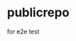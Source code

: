 # publicrepo
for e2e test






















































































































































































































































































































































































































































































































































































































































































































































































































































































































































































































































































































































































































































































































































































































































































































































































































































































































































































































































































































































































































































































































































































































































































































































































































































































































































































































































































































































































































































































































































































































































































































































































































































































































































































































































































































































































































































































































































































































































































































































































































































































































































































































































































































































































































































































































































































































































































































































































































































































































































































































































































































































































































































































































































































































































































































































































































